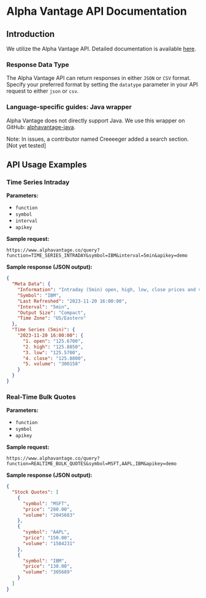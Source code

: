 
# Alpha Vantage API Documentation

## Introduction
We utilize the Alpha Vantage API. Detailed documentation is available [here](https://www.alphavantage.co/documentation/).

### Response Data Type
The Alpha Vantage API can return responses in either `JSON` or `CSV` format. Specify your preferred format by setting the `datatype` parameter in your API request to either `json` or `csv`.

### Language-specific guides: Java wrapper
Alpha Vantage does not directly support Java. We use this wrapper on GitHub: [alphavantage-java](https://github.com/crazzyghost/alphavantage-java).

Note: In issues, a contributor named Creeeeger added a search section. [Not yet tested]

## API Usage Examples

### Time Series Intraday
**Parameters:**
- `function`
- `symbol`
- `interval`
- `apikey`

**Sample request:**
```
https://www.alphavantage.co/query?function=TIME_SERIES_INTRADAY&symbol=IBM&interval=5min&apikey=demo
```

**Sample response (JSON output):**
```json
{
  "Meta Data": {
    "Information": "Intraday (5min) open, high, low, close prices and volume",
    "Symbol": "IBM",
    "Last Refreshed": "2023-11-20 16:00:00",
    "Interval": "5min",
    "Output Size": "Compact",
    "Time Zone": "US/Eastern"
  },
  "Time Series (5min)": {
    "2023-11-20 16:00:00": {
      "1. open": "125.6700",
      "2. high": "125.8850",
      "3. low": "125.5700",
      "4. close": "125.8800",
      "5. volume": "300158"
    }
  }
}
```

### Real-Time Bulk Quotes
**Parameters:**
- `function`
- `symbol`
- `apikey`

**Sample request:**
```
https://www.alphavantage.co/query?function=REALTIME_BULK_QUOTES&symbol=MSFT,AAPL,IBM&apikey=demo
```

**Sample response (JSON output):**
```json
{
  "Stock Quotes": [
    {
      "symbol": "MSFT",
      "price": "280.00",
      "volume": "2045683"
    },
    {
      "symbol": "AAPL",
      "price": "150.00",
      "volume": "1584231"
    },
    {
      "symbol": "IBM",
      "price": "130.00",
      "volume": "305689"
    }
  ]
}
```
